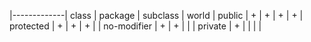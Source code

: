 |-------------| class | package | subclass | world |
       public | +     | +       | +        | +     | 
    protected | +     | +       | +        |       |
  no-modifier | +     | +       |          |       |
      private | +     |         |          |       |
